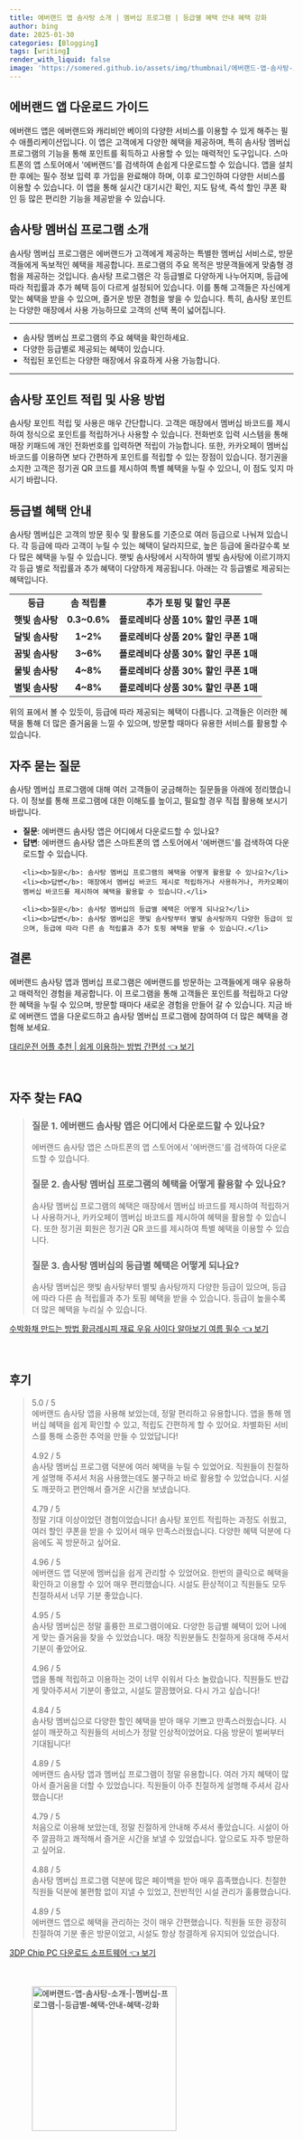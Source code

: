 ```yaml
---
title: 에버랜드 앱 솜사탕 소개 | 멤버십 프로그램 | 등급별 혜택 안내 혜택 강화
author: bing
date: 2025-01-30
categories: [Blogging]
tags: [writing]
render_with_liquid: false
image: 'https://somered.github.io/assets/img/thumbnail/에버랜드-앱-솜사탕-소개-|-멤버십-프로그램-|-등급별-혜택-안내-혜택-강화.webp'
---
```



<h2 id='에버랜드_앱_다운로드_가이드'>에버랜드 앱 다운로드 가이드</h2>

<p>에버랜드 앱은 에버랜드와 캐리비안 베이의 다양한 서비스를 이용할 수 있게 해주는 필수 애플리케이션입니다. 이 앱은 고객에게 다양한 혜택을 제공하며, 특히 솜사탕 멤버십 프로그램의 기능을 통해 포인트를 획득하고 사용할 수 있는 매력적인 도구입니다. 스마트폰의 앱 스토어에서 '에버랜드'를 검색하여 손쉽게 다운로드할 수 있습니다. 앱을 설치한 후에는 필수 정보 입력 후 가입을 완료해야 하며, 이후 로그인하여 다양한 서비스를 이용할 수 있습니다. 이 앱을 통해 실시간 대기시간 확인, 지도 탐색, 즉석 할인 쿠폰 확인 등 많은 편리한 기능을 제공받을 수 있습니다.</p>

<h2 id='솜사탕_멤버십_프로그램_소개'>솜사탕 멤버십 프로그램 소개</h2>

<p>솜사탕 멤버십 프로그램은 에버랜드가 고객에게 제공하는 특별한 멤버십 서비스로, 방문객들에게 독보적인 혜택을 제공합니다. 프로그램의 주요 목적은 방문객들에게 맞춤형 경험을 제공하는 것입니다. 솜사탕 프로그램은 각 등급별로 다양하게 나누어지며, 등급에 따라 적립률과 추가 혜택 등이 다르게 설정되어 있습니다. 이를 통해 고객들은 자신에게 맞는 혜택을 받을 수 있으며, 즐거운 방문 경험을 쌓을 수 있습니다. 특히, 솜사탕 포인트는 다양한 매장에서 사용 가능하므로 고객의 선택 폭이 넓어집니다.</p>

<hr />

<ul>
    <li>솜사탕 멤버십 프로그램의 주요 혜택을 확인하세요.</li>
    <li>다양한 등급별로 제공되는 혜택이 있습니다.</li>
    <li>적립된 포인트는 다양한 매장에서 유효하게 사용 가능합니다.</li>
</ul>

<hr />

<h2 id='솜사탕_포인트_적립_및_사용_방법'>솜사탕 포인트 적립 및 사용 방법</h2>

<p>솜사탕 포인트 적립 및 사용은 매우 간단합니다. 고객은 매장에서 멤버십 바코드를 제시하여 정식으로 포인트를 적립하거나 사용할 수 있습니다. 전화번호 입력 시스템을 통해 매장 키패드에 개인 전화번호를 입력하면 적립이 가능합니다. 또한, 카카오페이 멤버십 바코드를 이용하면 보다 간편하게 포인트를 적립할 수 있는 장점이 있습니다. 정기권을 소지한 고객은 정기권 QR 코드를 제시하여 특별 혜택을 누릴 수 있으니, 이 점도 잊지 마시기 바랍니다.</p>

<h2 id='등급별_혜택_안내'>등급별 혜택 안내</h2>

<p>솜사탕 멤버십은 고객의 방문 횟수 및 활용도를 기준으로 여러 등급으로 나눠져 있습니다. 각 등급에 따라 고객이 누릴 수 있는 혜택이 달라지므로, 높은 등급에 올라갈수록 보다 많은 혜택을 누릴 수 있습니다. 햇빛 솜사탕에서 시작하여 별빛 솜사탕에 이르기까지 각 등급 별로 적립률과 추가 혜택이 다양하게 제공됩니다. 아래는 각 등급별로 제공되는 혜택입니다.</p>

<table>
    <tr>
        <td style="text-align: center; height: 17px;"><b>등급</b></td>
        <td style="text-align: center; height: 17px;"><b>솜 적립률</b></td>
        <td style="text-align: center; height: 17px;"><b>추가 토핑 및 할인 쿠폰</b></td>
    </tr>
    <tr>
        <td style="text-align: center; height: 17px;"><b>햇빛 솜사탕</b></td>
        <td style="text-align: center; height: 17px;"><b>0.3~0.6%</b></td>
        <td style="text-align: center; height: 17px;"><b>플로레비다 상품 10% 할인 쿠폰 1매</b></td>
    </tr>
    <tr>
        <td style="text-align: center; height: 17px;"><b>달빛 솜사탕</b></td>
        <td style="text-align: center; height: 17px;"><b>1~2%</b></td>
        <td style="text-align: center; height: 17px;"><b>플로레비다 상품 20% 할인 쿠폰 1매</b></td>
    </tr>
    <tr>
        <td style="text-align: center; height: 17px;"><b>꿈빛 솜사탕</b></td>
        <td style="text-align: center; height: 17px;"><b>3~6%</b></td>
        <td style="text-align: center; height: 17px;"><b>플로레비다 상품 30% 할인 쿠폰 1매</b></td>
    </tr>
    <tr>
        <td style="text-align: center; height: 17px;"><b>물빛 솜사탕</b></td>
        <td style="text-align: center; height: 17px;"><b>4~8%</b></td>
        <td style="text-align: center; height: 17px;"><b>플로레비다 상품 30% 할인 쿠폰 1매</b></td>
    </tr>
    <tr>
        <td style="text-align: center; height: 17px;"><b>별빛 솜사탕</b></td>
        <td style="text-align: center; height: 17px;"><b>4~8%</b></td>
        <td style="text-align: center; height: 17px;"><b>플로레비다 상품 30% 할인 쿠폰 1매</b></td>
    </tr>
</table>

<p>위의 표에서 볼 수 있듯이, 등급에 따라 제공되는 혜택이 다릅니다. 고객들은 이러한 혜택을 통해 더 많은 즐거움을 느낄 수 있으며, 방문할 때마다 유용한 서비스를 활용할 수 있습니다.</p>

<h2 id='자주_묻는_질문'>자주 묻는 질문</h2>

<p>솜사탕 멤버십 프로그램에 대해 여러 고객들이 궁금해하는 질문들을 아래에 정리했습니다. 이 정보를 통해 프로그램에 대한 이해도를 높이고, 필요할 경우 직접 활용해 보시기 바랍니다.</p>

<ul>
    <li><b>질문</b>: 에버랜드 솜사탕 앱은 어디에서 다운로드할 수 있나요?</li>
    <li><b>답변</b>: 에버랜드 솜사탕 앱은 스마트폰의 앱 스토어에서 '에버랜드'를 검색하여 다운로드할 수 있습니다.</li>

    <li><b>질문</b>: 솜사탕 멤버십 프로그램의 혜택을 어떻게 활용할 수 있나요?</li>
    <li><b>답변</b>: 매장에서 멤버십 바코드 제시로 적립하거나 사용하거나, 카카오페이 멤버십 바코드를 제시하여 혜택을 활용할 수 있습니다.</li>

    <li><b>질문</b>: 솜사탕 멤버십의 등급별 혜택은 어떻게 되나요?</li>
    <li><b>답변</b>: 솜사탕 멤버십은 햇빛 솜사탕부터 별빛 솜사탕까지 다양한 등급이 있으며, 등급에 따라 다른 솜 적립률과 추가 토핑 혜택을 받을 수 있습니다.</li>
</ul>

<h2 id='결론'>결론</h2>

<p>에버랜드 솜사탕 앱과 멤버십 프로그램은 에버랜드를 방문하는 고객들에게 매우 유용하고 매력적인 경험을 제공합니다. 이 프로그램을 통해 고객들은 포인트를 적립하고 다양한 혜택을 누릴 수 있으며, 방문할 때마다 새로운 경험을 만들어 갈 수 있습니다. 지금 바로 에버랜드 앱을 다운로드하고 솜사탕 멤버십 프로그램에 참여하여 더 많은 혜택을 경험해 보세요.</p>


<p><a class="click-button" title="대리운전 어플 추천 | 쉽게 이용하는 방법 간편성" href="https://somered.github.io/posts/%EB%8C%80%EB%A6%AC%EC%9A%B4%EC%A0%84-%EC%96%B4%ED%94%8C-%EC%B6%94%EC%B2%9C-%EC%89%BD%EA%B2%8C-%EC%9D%B4%EC%9A%A9%ED%95%98%EB%8A%94-%EB%B0%A9%EB%B2%95-%EA%B0%84%ED%8E%B8%EC%84%B1/" rel="dofollow">대리운전 어플 추천 | 쉽게 이용하는 방법 간편성 👈 보기</a></p><br>
<h2 id='자주_찾는_FAQ'>자주 찾는 FAQ</h2>
<div itemscope="" itemtype="https://schema.org/FAQPage"> 
<blockquote> 
<div itemscope="" itemprop="mainEntity" itemtype="https://schema.org/Question"> 
<h3 itemprop="name">질문 1. 에버랜드 솜사탕 앱은 어디에서 다운로드할 수 있나요?</h3> 
<div itemscope="" itemprop="acceptedAnswer" itemtype="https://schema.org/Answer"> 
<span itemprop="text"> 
<p>에버랜드 솜사탕 앱은 스마트폰의 앱 스토어에서 '에버랜드'를 검색하여 다운로드할 수 있습니다.</p> 
</span> 
</div> 
</div> 

<div itemscope="" itemprop="mainEntity" itemtype="https://schema.org/Question"> 
<h3 itemprop="name">질문 2. 솜사탕 멤버십 프로그램의 혜택을 어떻게 활용할 수 있나요?</h3> 
<div itemscope="" itemprop="acceptedAnswer" itemtype="https://schema.org/Answer"> 
<span itemprop="text"> 
<p>솜사탕 멤버십 프로그램의 혜택은 매장에서 멤버십 바코드를 제시하여 적립하거나 사용하거나, 카카오페이 멤버십 바코드를 제시하여 혜택을 활용할 수 있습니다. 또한 정기권 회원은 정기권 QR 코드를 제시하여 특별 혜택을 이용할 수 있습니다.</p> 
</span> 
</div> 
</div> 

<div itemscope="" itemprop="mainEntity" itemtype="https://schema.org/Question"> 
<h3 itemprop="name">질문 3. 솜사탕 멤버십의 등급별 혜택은 어떻게 되나요?</h3> 
<div itemscope="" itemprop="acceptedAnswer" itemtype="https://schema.org/Answer"> 
<span itemprop="text"> 
<p>솜사탕 멤버십은 햇빛 솜사탕부터 별빛 솜사탕까지 다양한 등급이 있으며, 등급에 따라 다른 솜 적립률과 추가 토핑 혜택을 받을 수 있습니다. 등급이 높을수록 더 많은 혜택을 누리실 수 있습니다.</p> 
</span> 
</div> 
</div> 

</blockquote> 
</div>
<p><a class="click-button" title="수박화채 만드는 방법 황금레시피 재료 우유 사이다 알아보기 여름 필수" href="https://somered.github.io/posts/%EC%88%98%EB%B0%95%ED%99%94%EC%B1%84-%EB%A7%8C%EB%93%9C%EB%8A%94-%EB%B0%A9%EB%B2%95-%ED%99%A9%EA%B8%88%EB%A0%88%EC%8B%9C%ED%94%BC-%EC%9E%AC%EB%A3%8C-%EC%9A%B0%EC%9C%A0-%EC%82%AC%EC%9D%B4%EB%8B%A4-%EC%95%8C%EC%95%84%EB%B3%B4%EA%B8%B0-%EC%97%AC%EB%A6%84-%ED%95%84%EC%88%98/" rel="dofollow">수박화채 만드는 방법 황금레시피 재료 우유 사이다 알아보기 여름 필수 👈 보기</a></p><br>
<h2 id='후기'>후기</h2>
<div itemscope itemtype="https://schema.org/Product">
  <blockquote>
  <div itemprop="review" itemscope itemtype="https://schema.org/Review">
      <div itemprop="reviewRating" itemscope itemtype="https://schema.org/Rating"> <span itemprop="ratingValue">5.0</span> / <span itemprop="bestRating">5</span> </div>
      <span itemprop="reviewBody">에버랜드 솜사탕 앱을 사용해 보았는데, 정말 편리하고 유용합니다. 앱을 통해 멤버십 혜택을 쉽게 확인할 수 있고, 적립도 간편하게 할 수 있어요. 차별화된 서비스를 통해 소중한 추억을 만들 수 있었답니다!</span>
  </div>
  <br>
  <div itemprop="review" itemscope itemtype="https://schema.org/Review">
      <div itemprop="reviewRating" itemscope itemtype="https://schema.org/Rating"> <span itemprop="ratingValue">4.92</span> / <span itemprop="bestRating">5</span> </div>
      <span itemprop="reviewBody">솜사탕 멤버십 프로그램 덕분에 여러 혜택을 누릴 수 있었어요. 직원들이 친절하게 설명해 주셔서 처음 사용했는데도 불구하고 바로 활용할 수 있었습니다. 시설도 깨끗하고 편안해서 즐거운 시간을 보냈습니다.</span>
  </div>
  <br>
  <div itemprop="review" itemscope itemtype="https://schema.org/Review">
      <div itemprop="reviewRating" itemscope itemtype="https://schema.org/Rating"> <span itemprop="ratingValue">4.79</span> / <span itemprop="bestRating">5</span> </div>
      <span itemprop="reviewBody">정말 기대 이상이었던 경험이었습니다! 솜사탕 포인트 적립하는 과정도 쉬웠고, 여러 할인 쿠폰을 받을 수 있어서 매우 만족스러웠습니다. 다양한 혜택 덕분에 다음에도 꼭 방문하고 싶어요.</span>
  </div>
  <br>
  <div itemprop="review" itemscope itemtype="https://schema.org/Review">
      <div itemprop="reviewRating" itemscope itemtype="https://schema.org/Rating"> <span itemprop="ratingValue">4.96</span> / <span itemprop="bestRating">5</span> </div>
      <span itemprop="reviewBody">에버랜드 앱 덕분에 멤버십을 쉽게 관리할 수 있었어요. 한번의 클릭으로 혜택을 확인하고 이용할 수 있어 매우 편리했습니다. 시설도 환상적이고 직원들도 모두 친절하셔서 너무 기분 좋았습니다.</span>
  </div>
  <br>
  <div itemprop="review" itemscope itemtype="https://schema.org/Review">
      <div itemprop="reviewRating" itemscope itemtype="https://schema.org/Rating"> <span itemprop="ratingValue">4.95</span> / <span itemprop="bestRating">5</span> </div>
      <span itemprop="reviewBody">솜사탕 멤버십은 정말 훌륭한 프로그램이에요. 다양한 등급별 혜택이 있어 나에게 맞는 즐거움을 찾을 수 있었습니다. 매장 직원분들도 친절하게 응대해 주셔서 기분이 좋았어요.</span>
  </div>
  <br>
  <div itemprop="review" itemscope itemtype="https://schema.org/Review">
      <div itemprop="reviewRating" itemscope itemtype="https://schema.org/Rating"> <span itemprop="ratingValue">4.96</span> / <span itemprop="bestRating">5</span> </div>
      <span itemprop="reviewBody">앱을 통해 적립하고 이용하는 것이 너무 쉬워서 다소 놀랐습니다. 직원들도 반갑게 맞아주셔서 기분이 좋았고, 시설도 깔끔했어요. 다시 가고 싶습니다!</span>
  </div>
  <br>
  <div itemprop="review" itemscope itemtype="https://schema.org/Review">
      <div itemprop="reviewRating" itemscope itemtype="https://schema.org/Rating"> <span itemprop="ratingValue">4.84</span> / <span itemprop="bestRating">5</span> </div>
      <span itemprop="reviewBody">솜사탕 멤버십으로 다양한 할인 혜택을 받아 매우 기쁘고 만족스러웠습니다. 시설이 깨끗하고 직원들의 서비스가 정말 인상적이었어요. 다음 방문이 벌써부터 기대됩니다!</span>
  </div>
  <br>
  <div itemprop="review" itemscope itemtype="https://schema.org/Review">
      <div itemprop="reviewRating" itemscope itemtype="https://schema.org/Rating"> <span itemprop="ratingValue">4.89</span> / <span itemprop="bestRating">5</span> </div>
      <span itemprop="reviewBody">에버랜드 솜사탕 앱과 멤버십 프로그램이 정말 유용합니다. 여러 가지 혜택이 많아서 즐거움을 더할 수 있었습니다. 직원들이 아주 친절하게 설명해 주셔서 감사했습니다!</span>
  </div>
  <br>
  <div itemprop="review" itemscope itemtype="https://schema.org/Review">
      <div itemprop="reviewRating" itemscope itemtype="https://schema.org/Rating"> <span itemprop="ratingValue">4.79</span> / <span itemprop="bestRating">5</span> </div>
      <span itemprop="reviewBody">처음으로 이용해 보았는데, 정말 친절하게 안내해 주셔서 좋았습니다. 시설이 아주 깔끔하고 쾌적해서 즐거운 시간을 보낼 수 있었습니다. 앞으로도 자주 방문하고 싶어요.</span>
  </div>
  <br>
  <div itemprop="review" itemscope itemtype="https://schema.org/Review">
      <div itemprop="reviewRating" itemscope itemtype="https://schema.org/Rating"> <span itemprop="ratingValue">4.88</span> / <span itemprop="bestRating">5</span> </div>
      <span itemprop="reviewBody">솜사탕 멤버십 프로그램 덕분에 많은 페이백을 받아 매우 흡족했습니다. 친절한 직원들 덕분에 불편함 없이 지낼 수 있었고, 전반적인 시설 관리가 훌륭했습니다.</span>
  </div>
  <br>
  <div itemprop="review" itemscope itemtype="https://schema.org/Review">
      <div itemprop="reviewRating" itemscope itemtype="https://schema.org/Rating"> <span itemprop="ratingValue">4.89</span> / <span itemprop="bestRating">5</span> </div>
      <span itemprop="reviewBody">에버랜드 앱으로 혜택을 관리하는 것이 매우 간편했습니다. 직원들 또한 굉장히 친절하여 기분 좋은 방문이었고, 시설도 항상 청결하게 유지되어 있었습니다.</span>
  </div>
  </blockquote>
</div>
<p><a class="click-button" title="3DP Chip PC 다운로드 소프트웨어" href="https://somered.github.io/posts/3DP-Chip-PC-%EB%8B%A4%EC%9A%B4%EB%A1%9C%EB%93%9C-%EC%86%8C%ED%94%84%ED%8A%B8%EC%9B%A8%EC%96%B4/" rel="dofollow">3DP Chip PC 다운로드 소프트웨어 👈 보기</a></p><br>
<figure class="image"><img src="https://somered.github.io/assets/img/thumbnail/에버랜드-앱-솜사탕-소개-|-멤버십-프로그램-|-등급별-혜택-안내-혜택-강화.webp" alt="에버랜드-앱-솜사탕-소개-|-멤버십-프로그램-|-등급별-혜택-안내-혜택-강화" width="256" height="256"></figure>